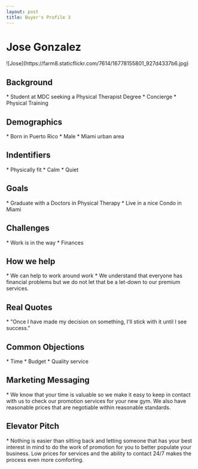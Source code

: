 ```yaml
---
layout: post
title: Buyer's Profile 3
---
```


<h1>Jose Gonzalez</h2>         ![Jose](https://farm8.staticflickr.com/7614/16778155801_927d4337b6.jpg)

<h2>Background</h2>
* Student at MDC seeking a Physical Therapist Degree
* Concierge
* Physical Training

<h2>Demographics</h2>
* Born in Puerto Rico
* Male
* Miami urban area

<h2>Indentifiers</h2>
* Physically fit
* Calm
* Quiet

<h2>Goals</h2>
* Graduate with a Doctors in Physical Therapy
* Live in a nice Condo in Miami

<h2>Challenges</h2>
* Work is in the way
* Finances

<h2>How we help</h2>
* We can help to work around work
* We understand that everyone has financial problems but we do not let that be a let-down to our premium services.

<h2>Real Quotes</h2>
* "Once I have made my decision on something, I'll stick with it until I see success."

<h2>Common Objections</h2>
* Time
* Budget
* Quality service

<h2>Marketing Messaging</h2>
* We know that your time is valuable so we make it easy to keep in contact with us to check our promotion services for your new gym. We also have reasonable prices that are negotiable within reasonable standards.

<h2>Elevator Pitch</h2>
* Nothing is easier than sitting back and letting someone that has your best interest in mind to do the work of promotion for you to better populate your business. Low prices for services and the ability to contact 24/7 makes the process even more comforting.
